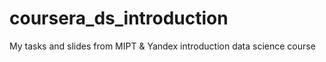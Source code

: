 # coursera_ds_introduction
My tasks and slides from MIPT &amp; Yandex introduction data science course 
